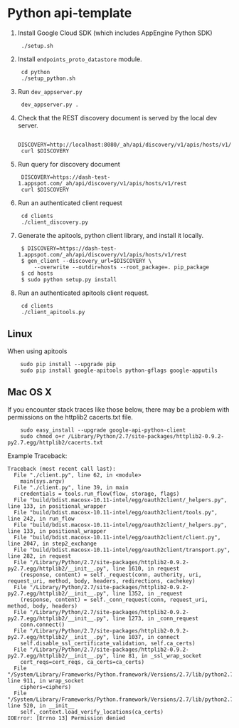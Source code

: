 # Python api-template

1. Install Google Cloud SDK (which includes AppEngine Python SDK)

        ./setup.sh

2. Install `endpoints_proto_datastore` module.

        cd python
        ./setup_python.sh

3. Run `dev_appserver.py`

        dev_appserver.py .

4. Check that the REST discovery document is served by the local dev server.

        DISCOVERY=http://localhost:8080/_ah/api/discovery/v1/apis/hosts/v1/rest
        curl $DISCOVERY

5. Run query for discovery document

        DISCOVERY=https://dash-test-1.appspot.com/_ah/api/discovery/v1/apis/hosts/v1/rest
        curl $DISCOVERY

6. Run an authenticated client request

        cd clients
	    ./client_discovery.py

7. Generate the apitools, python client library, and install it locally.

        $ DISCOVERY=https://dash-test-1.appspot.com/_ah/api/discovery/v1/apis/hosts/v1/rest
        $ gen_client --discovery_url=$DISCOVERY \
            --overwrite --outdir=hosts --root_package=. pip_package
	    $ cd hosts
	    $ sudo python setup.py install

8. Run an authenticated apitools client request.

        cd clients
	    ./client_apitools.py

## Linux

When using apitools

        sudo pip install --upgrade pip
        sudo pip install google-apitools python-gflags google-apputils

## Mac OS X

If you encounter stack traces like those below, there may be a problem with
permissions on the httplib2 cacerts.txt file.

        sudo easy_install --upgrade google-api-python-client
        sudo chmod o+r /Library/Python/2.7/site-packages/httplib2-0.9.2-py2.7.egg/httplib2/cacerts.txt

Example Traceback:

    Traceback (most recent call last):
      File "./client.py", line 62, in <module>
        main(sys.argv)
      File "./client.py", line 39, in main
        credentials = tools.run_flow(flow, storage, flags)
      File "build/bdist.macosx-10.11-intel/egg/oauth2client/_helpers.py", line 133, in positional_wrapper
      File "build/bdist.macosx-10.11-intel/egg/oauth2client/tools.py", line 242, in run_flow
      File "build/bdist.macosx-10.11-intel/egg/oauth2client/_helpers.py", line 133, in positional_wrapper
      File "build/bdist.macosx-10.11-intel/egg/oauth2client/client.py", line 2047, in step2_exchange
      File "build/bdist.macosx-10.11-intel/egg/oauth2client/transport.py", line 282, in request
      File "/Library/Python/2.7/site-packages/httplib2-0.9.2-py2.7.egg/httplib2/__init__.py", line 1610, in request
        (response, content) = self._request(conn, authority, uri, request_uri, method, body, headers, redirections, cachekey)
      File "/Library/Python/2.7/site-packages/httplib2-0.9.2-py2.7.egg/httplib2/__init__.py", line 1352, in _request
        (response, content) = self._conn_request(conn, request_uri, method, body, headers)
      File "/Library/Python/2.7/site-packages/httplib2-0.9.2-py2.7.egg/httplib2/__init__.py", line 1273, in _conn_request
        conn.connect()
      File "/Library/Python/2.7/site-packages/httplib2-0.9.2-py2.7.egg/httplib2/__init__.py", line 1037, in connect
        self.disable_ssl_certificate_validation, self.ca_certs)
      File "/Library/Python/2.7/site-packages/httplib2-0.9.2-py2.7.egg/httplib2/__init__.py", line 81, in _ssl_wrap_socket
        cert_reqs=cert_reqs, ca_certs=ca_certs)
      File "/System/Library/Frameworks/Python.framework/Versions/2.7/lib/python2.7/ssl.py", line 911, in wrap_socket
        ciphers=ciphers)
      File "/System/Library/Frameworks/Python.framework/Versions/2.7/lib/python2.7/ssl.py", line 520, in __init__
        self._context.load_verify_locations(ca_certs)
    IOError: [Errno 13] Permission denied
